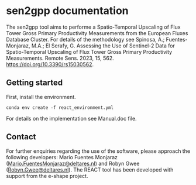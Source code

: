 # sen2gpp documentation

The sen2gpp tool aims to performe a Spatio-Temporal Upscaling of Flux Tower Gross Primary Productivity Measurements from the European Fluxes Database Cluster. For details of the methodology see Spinosa, A.; Fuentes-Monjaraz, M.A.; El Serafy, G. Assessing the Use of Sentinel-2 Data for Spatio-Temporal Upscaling of Flux Tower Gross Primary Productivity Measurements. Remote Sens. 2023, 15, 562. https://doi.org/10.3390/rs15030562. 

## Getting started
First, install the environment.
```
conda env create -f react_environment.yml
```

For details on the implementation see Manual.doc file. 

## Contact
For further enquiries regarding the use of the software, please approach the following developers: Mario Fuentes Monjaraz (Mario.FuentesMonjaraz@deltares.nl) and Robyn Gwee (Robyn.Gwee@deltares.nl). The REACT tool has been developed with support from the e-shape project. 
